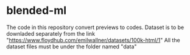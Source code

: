 # blended-ml
The code in this repository convert previews to codes.
Dataset is to be downladed separately from the link "https://www.floydhub.com/emilwallner/datasets/100k-html/1"
All the dataset files must be under the folder named "data"
